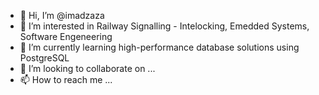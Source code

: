- 👋 Hi, I’m @imadzaza
- 👀 I’m interested in Railway Signalling - Intelocking, Emedded Systems, Software Engeneering 
- 🌱 I’m currently learning high-performance database solutions using PostgreSQL 
- 💞️ I’m looking to collaborate on ...
- 📫 How to reach me ...

<!---
imadzaza/imadzaza is a ✨ special ✨ repository because its `README.md` (this file) appears on your GitHub profile.
You can click the Preview link to take a look at your changes.
--->


<!-- About me

Imad Zaza is a Skilled System Manager and  Software Engineer based in Florence, Italy. He achieved his PhD in Information engineering curricula telematics and information society and master degree in Computer Science from University of Florence respectly 2018 and 2012 and has been working since 2000's. 

Imad has previously worked with both C  but currently concentrates on the Java stack. He has experience of building enterprise back ends using JEE.

He has been tech lead and architect on several projects including thick client configuration tools, an event replicating DB access layer, a performance test infrastructure, a portlet framework, a rules based decision engine for DRM and is currently working on a next gen technology for processing large amounts of customer data.

His main areas of interest include Core Java, JEE, Spring, Design Patterns, TDD, Maven and Agile Software Development.

-->
